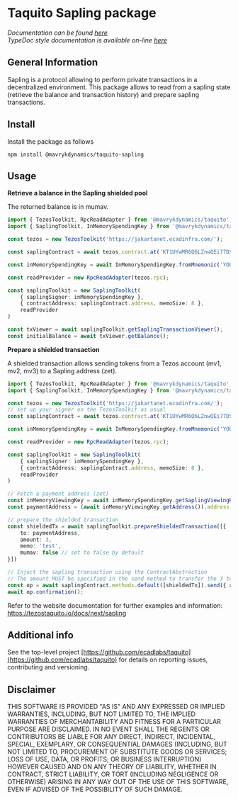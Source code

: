 # Taquito Sapling package

_Documentation can be found [here](https://tezostaquito.io/docs/next/sapling)_  
_TypeDoc style documentation is available on-line [here](https://tezostaquito.io/typedoc/modules/_taquito_sapling.html)_

## General Information

Sapling is a protocol allowing to perform private transactions in a decentralized environment. This package allows to read from a sapling state (retrieve the balance and transaction history) and prepare sapling transactions.

## Install

Install the package as follows

```
npm install @mavrykdynamics/taquito-sapling
```
## Usage

**Retrieve a balance in the Sapling shielded pool**

The returned balance is in mumav.

```ts
import { TezosToolkit, RpcReadAdapter } from '@mavrykdynamics/taquito';
import { SaplingToolkit, InMemorySpendingKey } from '@mavrykdynamics/taquito-sapling';

const tezos = new TezosToolkit('https://jakartanet.ecadinfra.com/');

const saplingContract = await tezos.contract.at('KT1UYwMR6Q6LZnwQEi77DSBrAjKT1tEJb245');

const inMemorySpendingKey = await InMemorySpendingKey.fromMnemonic('YOUR_MNEMONIC');

const readProvider = new RpcReadAdapter(tezos.rpc);

const saplingToolkit = new SaplingToolkit(
    { saplingSigner: inMemorySpendingKey }, 
    { contractAddress: saplingContract.address, memoSize: 8 }, 
    readProvider
)

const txViewer = await saplingToolkit.getSaplingTransactionViewer();
const initialBalance = await txViewer.getBalance();
```

**Prepare a shielded transaction**

A shielded transaction allows sending tokens from a Tezos account (mv1, mv2, mv3) to a Sapling address (zet).

```ts
import { TezosToolkit, RpcReadAdapter } from '@mavrykdynamics/taquito';
import { SaplingToolkit, InMemorySpendingKey } from '@mavrykdynamics/taquito-sapling';

const tezos = new TezosToolkit('https://jakartanet.ecadinfra.com/');
// set up your signer on the TezosToolkit as usual
const saplingContract = await tezos.contract.at('KT1UYwMR6Q6LZnwQEi77DSBrAjKT1tEJb245');

const inMemorySpendingKey = await InMemorySpendingKey.fromMnemonic('YOUR_MNEMONIC');

const readProvider = new RpcReadAdapter(tezos.rpc);

const saplingToolkit = new SaplingToolkit(
    { saplingSigner: inMemorySpendingKey }, 
    { contractAddress: saplingContract.address, memoSize: 8 }, 
    readProvider
)

// Fetch a payment address (zet)
const inMemoryViewingKey = await inMemorySpendingKey.getSaplingViewingKeyProvider();
const paymentAddress = (await inMemoryViewingKey.getAddress()).address;

// prepare the shielded transaction
const shieldedTx = await saplingToolkit.prepareShieldedTransaction([{
    to: paymentAddress,
    amount: 3,
    memo: 'test',
    mumav: false // set to false by default
}])

// Inject the sapling transaction using the ContractAbstraction
// The amount MUST be specified in the send method to transfer the 3 tez to the shielded pool
const op = await saplingContract.methods.default([shieldedTx]).send({ amount: 3 });
await op.confirmation();
```

Refer to the website documentation for further examples and information: https://tezostaquito.io/docs/next/sapling

## Additional info

See the top-level project [https://github.com/ecadlabs/taquito](https://github.com/ecadlabs/taquito) for details on reporting issues, contributing and versioning.

## Disclaimer

THIS SOFTWARE IS PROVIDED "AS IS" AND ANY EXPRESSED OR IMPLIED WARRANTIES, INCLUDING, BUT NOT LIMITED TO, THE IMPLIED WARRANTIES OF MERCHANTABILITY AND FITNESS FOR A PARTICULAR PURPOSE ARE DISCLAIMED. IN NO EVENT SHALL THE REGENTS OR CONTRIBUTORS BE LIABLE FOR ANY DIRECT, INDIRECT, INCIDENTAL, SPECIAL, EXEMPLARY, OR CONSEQUENTIAL DAMAGES (INCLUDING, BUT NOT LIMITED TO, PROCUREMENT OF SUBSTITUTE GOODS OR SERVICES; LOSS OF USE, DATA, OR PROFITS; OR BUSINESS INTERRUPTION) HOWEVER CAUSED AND ON ANY THEORY OF LIABILITY, WHETHER IN CONTRACT, STRICT LIABILITY, OR TORT (INCLUDING NEGLIGENCE OR OTHERWISE) ARISING IN ANY WAY OUT OF THE USE OF THIS SOFTWARE, EVEN IF ADVISED OF THE POSSIBILITY OF SUCH DAMAGE.
